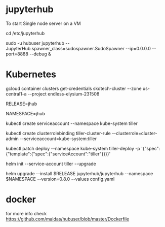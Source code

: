 # jupyterhub

To start Single node server on a VM

cd /etc/jupyterhub

sudo -u hubuser jupyterhub --JupyterHub.spawner_class=sudospawner.SudoSpawner --ip=0.0.0.0 --port=8888 --debug &

# Kubernetes

gcloud container clusters get-credentials skdtech-cluster --zone us-central1-a --project endless-elysium-231508

RELEASE=jhub

NAMESPACE=jhub

kubectl create serviceaccount --namespace kube-system tiller

kubectl create clusterrolebinding tiller-cluster-rule --clusterrole=cluster-admin --serviceaccount=kube-system:tiller

kubectl patch deploy --namespace kube-system tiller-deploy -p '{"spec":{"template":{"spec":{"serviceAccount":"tiller"}}}}'   

helm init --service-account tiller --upgrade

helm upgrade --install $RELEASE jupyterhub/jupyterhub --namespace $NAMESPACE --version=0.8.0 --values config.yaml

# docker
for more info check https://github.com/maldas/hubuser/blob/master/Dockerfile
